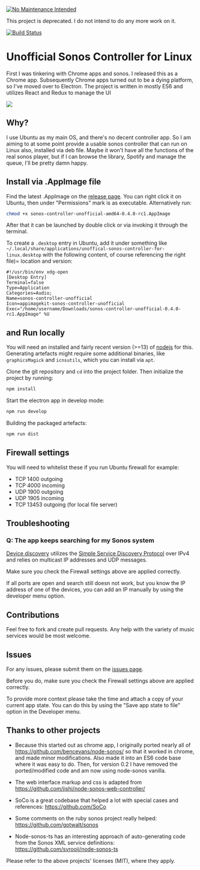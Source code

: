[![No Maintenance Intended](http://unmaintained.tech/badge.svg)](http://unmaintained.tech/)

This project is deprecated. I do not intend to do any more work on it.

[![Build Status](https://github.com/pascalopitz/unoffical-sonos-controller-for-linux/workflows/Build/release/badge.svg)](https://github.com/pascalopitz/unoffical-sonos-controller-for-linux/actions?query=workflow%3ABuild%2Frelease)

# Unofficial Sonos Controller for Linux

First I was tinkering with Chrome apps and sonos. I released this as a
Chrome app.
Subsequently Chrome apps turned out to be
a dying platform, so I've moved over to Electron. The project is written
in mostly ES6 and utilizes React and Redux to manage the UI

![](http://pascalopitz.github.io/unoffical-sonos-controller-for-linux/screenshots/screenshot_1.png?raw=true)

## Why?

I use Ubuntu as my main OS, and there's no decent controller app.
So I am aiming to at some point provide a usable sonos controller that
can run on Linux also, installed via deb file. Maybe it won't have all
the functions of the real sonos player, but if I can browse the library, Spotify
and manage the queue, I'll be pretty damn happy.

## Install via .AppImage file

Find the latest .AppImage on the [release page](https://github.com/pascalopitz/unoffical-sonos-controller-for-linux/releases).
You can right click it on Ubuntu, then under "Permissions" mark is as executable. Alternatively run:

```bash
chmod +x sonos-controller-unofficial-amd64-0.4.0-rc1.AppImage
```

After that it can be launched by double click or via invoking it through the terminal.

To create a `.desktop` entry in Ubuntu, add it under something like `~/.local/share/applications/unoffical-sonos-controller-for-linux.desktop`
with the following content, of course referencing the right file)= location and version:

```
#!/usr/bin/env xdg-open
[Desktop Entry]
Terminal=false
Type=Application
Categories=Audio;
Name=sonos-controller-unofficial
Icon=appimagekit-sonos-controller-unofficial
Exec="/home/username/Downloads/sonos-controller-unofficial-0.4.0-rc1.AppImage" %U
```

##  and Run locally

You will need an installed and fairly recent version (>=13) of [nodejs](https://nodejs.org/) for this.
Generating artefacts might require some additional binaries, like `graphicsMagick` and
`icnsutils`, which you can install via `apt`.


Clone the git repository and `cd` into the project folder.
Then initialize the project by running:

```bash
npm install
```

Start the electron app in develop mode:

```bash
npm run develop
```

Building the packaged artefacts:

```bash
npm run dist
```

## Firewall settings

You will need to whitelist these if you run Ubuntu firewall for example:

- TCP 1400 outgoing
- TCP 4000 incoming
- UDP 1900 outgoing
- UDP 1905 incoming
- TCP 13453 outgoing (for local file server)

## Troubleshooting

### Q: The app keeps searching for my Sonos system

[Device discovery](https://github.com/bencevans/node-sonos/blob/master/lib/deviceDiscovery.js#L25) utilizes the [Simple Service Discovery Protocol](https://en.wikipedia.org/wiki/Simple_Service_Discovery_Protocol) over IPv4 and relies on multicast IP addresses and UDP messages.

Make sure you check the Firewall settings above are applied correctly.

If all ports are open and search still doesn not work, but you know the IP address of one of the devices, you can add an IP manually by using the developer menu option.


## Contributions

Feel free to fork and create pull requests. Any help with the variety of music services would be most welcome.

## Issues

For any issues, please submit them on the [issues page](https://github.com/pascalopitz/unoffical-sonos-controller-for-linux/issues).

Before you do, make sure you check the Firewall settings above are applied correctly.

To provide more context please take the time and attach a copy of your current app state. You can do this by using the "Save app state to file" option in the Developer menu.


## Thanks to other projects

- Because this started out as chrome app, I originally ported nearly all of https://github.com/bencevans/node-sonos/
  so that it worked in chrome, and made minor modifications.
  Also made it into an ES6 code base where it was easy to do.
  Then, for version 0.2 I have removed the ported/modified code and am now using node-sonos vanilla.

- The web interface markup and css is adapted from https://github.com/jishi/node-sonos-web-controller/

- SoCo is a great codebase that helped a lot with special cases and references: https://github.com/SoCo

- Some comments on the ruby sonos project really helped: https://github.com/gotwalt/sonos

- Node-sonos-ts has an interesting approach of auto-generating code from the Sonos XML service definitions: https://github.com/svrooij/node-sonos-ts

Please refer to the above projects' licenses (MIT), where they apply.



